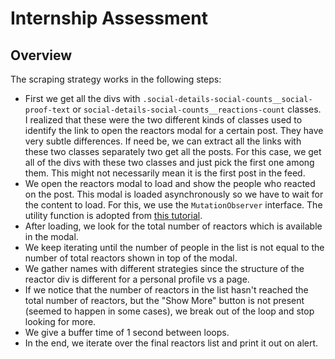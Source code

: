 # Internship Assessment

## Overview
The scraping strategy works in the following steps:
- First we get all the divs with `.social-details-social-counts__social-proof-text` or `social-details-social-counts__reactions-count` classes. I realized that these were the two different kinds of classes used to identify the link to open the reactors modal for a certain post. They have very subtle differences. If need be, we can extract all the links with these two classes separately two get all the posts. For this case, we get all of the divs with these two classes and just pick the first one among them. This might not necessarily mean it is the first post in the feed.
- We open the reactors modal to load and show the people who reacted on the post. This modal is loaded asynchronously so we have to wait for the content to load. For this, we use the `MutationObserver` interface. The utility function is adopted from [this tutorial](https://stackoverflow.com/questions/5525071/how-to-wait-until-an-element-exists).
- After loading, we look for the total number of reactors which is available in the modal.
- We keep iterating until the number of people in the list is not equal to the number of total reactors shown in top of the modal.
- We gather names with different strategies since the structure of the reactor div is different for a personal profile vs a page.
- If we notice that the number of reactors in the list hasn't reached the total number of reactors, but the "Show More" button is not present (seemed to happen in some cases), we break out of the loop and stop looking for more.
- We give a buffer time of 1 second between loops.
- In the end, we iterate over the final reactors list and print it out on alert.